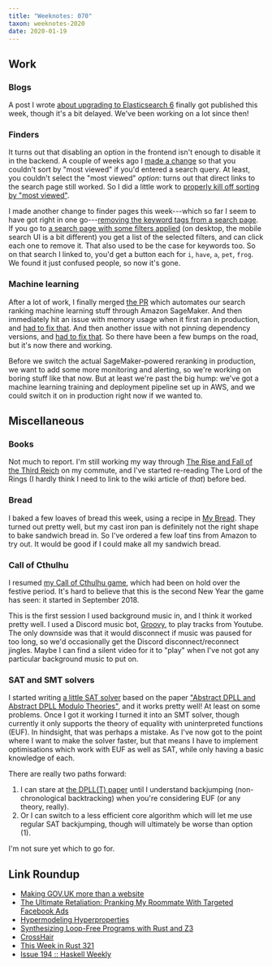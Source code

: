 ```yaml
---
title: "Weeknotes: 070"
taxon: weeknotes-2020
date: 2020-01-19
---
```


## Work

### Blogs

A post I wrote [about upgrading to Elasticsearch 6][] finally got
published this week, though it's a bit delayed.  We've been working on
a lot since then!

[about upgrading to Elasticsearch 6]: https://technology.blog.gov.uk/2020/01/10/upgrading-gov-uk-search-to-help-users-find-micropigs-and-important-information-faster/

### Finders

It turns out that disabling an option in the frontend isn't enough to
disable it in the backend.  A couple of weeks ago I [made a change][]
so that you couldn't sort by "most viewed" if you'd entered a search
query.  At least, you couldn't select the "most viewed" *option*:
turns out that direct links to the search page still worked.  So I did
a little work to [properly kill off sorting by "most viewed"][].

I made another change to finder pages this week---which so far I seem
to have got right in one go---[removing the keyword tags from a search
page][].  If you go to [a search page with some filters applied][] (on
desktop, the mobile search UI is a bit different) you get a list of
the selected filters, and can click each one to remove it.  That also
used to be the case for keywords too.  So on that search I linked to,
you'd get a button each for `i`, `have`, `a`, `pet`, `frog`.  We found
it just confused people, so now it's gone.

[made a change]: https://github.com/alphagov/finder-frontend/pull/1835
[properly kill off sorting by "most viewed"]: https://github.com/alphagov/finder-frontend/pull/1858
[removing the keyword tags from a search page]: https://github.com/alphagov/finder-frontend/pull/1863
[a search page with some filters applied]: https://www.gov.uk/search/all?keywords=i+have+a+pet+frog&level_one_taxon=d6c2de5d-ef90-45d1-82d4-5f2438369eea&content_purpose_supergroup%5B%5D=guidance_and_regulation&organisations%5B%5D=animal-and-plant-health-agency&public_timestamp%5Bto%5D=2025&order=relevance

### Machine learning

After a lot of work, I finally merged [the PR][PR1] which automates
our search ranking machine learning stuff through Amazon SageMaker.
And then immediately hit an issue with memory usage when it first ran
in production, and [had to fix that][PR2].  And then another issue
with not pinning dependency versions, and [had to fix that][PR3].  So
there have been a few bumps on the road, but it's now there and
working.

Before we switch the actual SageMaker-powered reranking in production,
we want to add some more monitoring and alerting, so we're working on
boring stuff like that now.  But at least we're past the big hump:
we've got a machine learning training and deployment pipeline set up
in AWS, and we could switch it on in production right now if we wanted
to.

[PR1]: https://github.com/alphagov/search-api/pull/1871
[PR2]: https://github.com/alphagov/search-api/pull/1903
[PR3]: https://github.com/alphagov/search-api/pull/1917

## Miscellaneous

### Books

Not much to report.  I'm still working my way through [The Rise and
Fall of the Third Reich][] on my commute, and I've started re-reading
The Lord of the Rings (I hardly think I need to link to the wiki
article of *that*) before bed.

[The Rise and Fall of the Third Reich]: https://en.wikipedia.org/wiki/The_Rise_and_Fall_of_the_Third_Reich

### Bread

I baked a few loaves of bread this week, using a recipe in [My
Bread][].  They turned out pretty well, but my cast iron pan is
definitely not the right shape to bake sandwich bread in.  So I've
ordered a few loaf tins from Amazon to try out.  It would be good if I
could make all my sandwich bread.

[My Bread]: https://www.amazon.com/My-Bread-Revolutionary-No-Work-No-Knead/dp/0393066304

### Call of Cthulhu

I resumed [my Call of Cthulhu game][], which had been on hold over the
festive period.  It's hard to believe that this is the second New Year
the game has seen: it started in September 2018.

This is the first session I used background music in, and I think it
worked pretty well.  I used a Discord music bot, [Groovy][], to play
tracks from Youtube.  The only downside was that it would disconnect
if music was paused for too long, so we'd occasionally get the Discord
disconnect/reconnect jingles.  Maybe I can find a silent video for it
to "play" when I've not got any particular background music to put on.

[my Call of Cthulhu game]: masks-of-nyarlathotep.html
[Groovy]: https://groovy.bot/

### SAT and SMT solvers

I started writing [a little SAT solver][] based on the paper
["Abstract DPLL and Abstract DPLL Modulo Theories"][], and it works
pretty well!  At least on some problems.  Once I got it working I
turned it into an SMT solver, though currently it only supports the
theory of equality with uninterpreted functions (EUF).  In hindsight,
that was perhaps a mistake.  As I've now got to the point where I want
to make the solver faster, but that means I have to implement
optimisations which work with EUF as well as SAT, while only having a
basic knowledge of each.

There are really two paths forward:

1. I can stare at [the DPLL(T) paper][] until I understand backjumping
   (non-chronological backtracking) when you're considering EUF (or
   any theory, really).
2. Or I can switch to a less efficient core algorithm which will let
   me use regular SAT backjumping, though will ultimately be worse
   than option (1).

I'm not sure yet which to go for.

[a little SAT solver]: https://github.com/barrucadu/sat/
["Abstract DPLL and Abstract DPLL Modulo Theories"]: https://www.cs.upc.edu/~roberto/papers/lpar04.pdf
[the DPLL(T) paper]: https://link.springer.com/content/pdf/10.1007/978-3-540-27813-9_14.pdf

## Link Roundup

- [Making GOV.UK more than a website](https://gds.blog.gov.uk/2019/12/19/making-gov-uk-more-than-a-website/)
- [The Ultimate Retaliation: Pranking My Roommate With Targeted Facebook Ads](https://ghostinfluence.com/the-ultimate-retaliation-pranking-my-roommate-with-targeted-facebook-ads/)
- [Hypermodeling Hyperproperties](https://www.hillelwayne.com/post/hyperproperties/)
- [Synthesizing Loop-Free Programs with Rust and Z3](https://fitzgeraldnick.com/2020/01/13/synthesizing-loop-free-programs.html)
- [CrossHair](https://github.com/pschanely/CrossHair)
- [This Week in Rust 321](https://this-week-in-rust.org/blog/2020/01/14/this-week-in-rust-321/)
- [Issue 194 :: Haskell Weekly](https://haskellweekly.news/issue/194.html)
